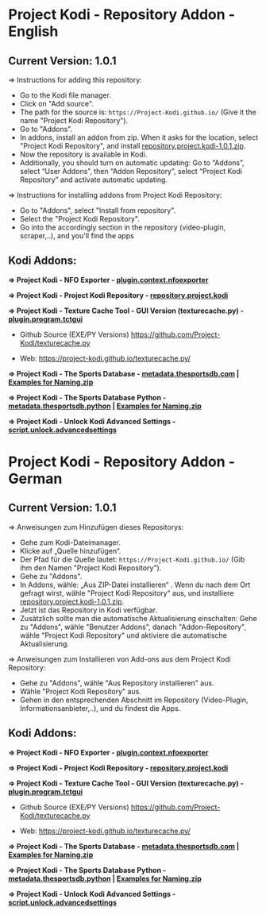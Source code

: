 # Project Kodi - Repository Addon - English
## Current Version: 1.0.1

=> Instructions for adding this repository:


<p align="left">
	<ul>
		<li>Go to the Kodi file manager.</li>
		<li>Click on "Add source".</li>
		<li>The path for the source is: <code>https://Project-Kodi.github.io/</code> (Give it the name "Project Kodi Repository").</li>
		<li>Go to "Addons".</li>
		<li>In addons, install an addon from zip.  When it asks for the location, select "Project Kodi Repository", and install <a href="repository.project.kodi-1.0.1.zip">repository.project.kodi-1.0.1.zip</a>.</li>
		<li>Now the repository is available in Kodi.</li>
		<li>Additionally, you should turn on automatic updating: Go to “Addons”, select “User Addons”, then “Addon Repository”, select “Project Kodi Repository” and activate automatic updating.</li>
	</ul>
</p>


=> Instructions for installing addons from Project Kodi Repository:
<p align="left">
	<ul>
		<li>Go to "Addons", select "Install from repository".</li>
		<li>Select the "Project Kodi Repository".</li>
		<li>Go into the accordingly section in the repository (video-plugin, scraper,..), and you'll find the apps</li>
	</ul>
</p>


## Kodi Addons:

<b>=> Project Kodi - NFO Exporter - <a href="https://github.com/Project-Kodi/Project-Kodi.github.io/tree/main/Information/NFO%20Exporter%20-%20plugin.context.nfoexporter">plugin.context.nfoexporter</a></b>

<b>=> Project Kodi - Project Kodi Repository  - <a href="https://github.com/Project-Kodi/Project-Kodi.github.io/tree/main/Information/Project%20Kodi%20Repository%20%20-%20repository.project.kodi">repository.project.kodi</a></b>

<b>=> Project Kodi - Texture Cache Tool - GUI Version (texturecache.py) - <a href="https://github.com/Project-Kodi/Project-Kodi.github.io/tree/main/Information/Texture%20Cache%20Tool%20-%20GUI%20Version%20-%20plugin.program.tctgui">plugin.program.tctgui</a></b>

- Github Source (EXE/PY Versions) <a href="https://github.com/Project-Kodi/texturecache.py">https://github.com/Project-Kodi/texturecache.py</a>

- Web: <a href="https://project-kodi.github.io/texturecache.py/">https://project-kodi.github.io/texturecache.py/</a>

<b>=> Project Kodi - The Sports Database - <a href="https://github.com/Project-Kodi/Project-Kodi.github.io/tree/main/Information/The%20Sports%20Database%20-%20metadata.thesportsdb.com">metadata.thesportsdb.com</a> | <a href="https://github.com/Project-Kodi/Project-Kodi.github.io/tree/main/Information/The%20Sports%20Database%20-%20metadata.thesportsdb.com/File%20Naming%20%26%20Tools/Example%20files%20for%20naming">Examples for Naming.zip</a></b>

<b>=> Project Kodi - The Sports Database Python - <a href="https://github.com/Project-Kodi/Project-Kodi.github.io/tree/main/Information/The%20Sports%20Database%20-%20metadata.thesportsdb.python">metadata.thesportsdb.python</a> | <a href="https://github.com/Project-Kodi/Project-Kodi.github.io/tree/main/Information/The%20Sports%20Database%20-%20metadata.thesportsdb.python/File%20Naming%20%26%20Tools/Example%20files%20for%20naming">Examples for Naming.zip</a></b>

<b>=> Project Kodi - Unlock Kodi Advanced Settings - <a href="https://github.com/Project-Kodi/Project-Kodi.github.io/tree/main/Information/Unlock%20Kodi%20Advanced%20Settings%20-%20script.unlock.advancedsettings">script.unlock.advancedsettings</a></b> 






# Project Kodi - Repository Addon - German
## Current Version: 1.0.1

=> Anweisungen zum Hinzufügen dieses Repositorys:


<p align="left">
	<ul>
		<li>Gehe zum Kodi-Dateimanager.</li>
		<li>Klicke auf „Quelle hinzufügen“.</li>
		<li>Der Pfad für die Quelle lautet: <code>https://Project-Kodi.github.io/</code> (Gib ihm den Namen "Project Kodi Repository").</li>
		<li>Gehe zu "Addons".</li>
		<li>In Addons, wähle: „Aus ZIP-Datei installieren“ . Wenn du nach dem Ort gefragt wirst, wähle "Project Kodi Repository" aus, und installiere <a href="https://github.com/Project-Kodi/Project-Kodi.github.io/releases/download/1.0.1/repository.project.kodi-1.0.1.zip">repository.project.kodi-1.0.1.zip</a>.</li>
		<li>Jetzt ist das Repository in Kodi verfügbar.</li>
		<li>Zusätzlich sollte man die automatische Aktualisierung einschalten: Gehe zu "Addons", wähle "Benutzer Addons", danach "Addon-Repository", wähle "Project Kodi Repository" und aktiviere die automatische Aktualisierung.</li>
	</ul>
</p>
=> Anweisungen zum Installieren von Add-ons aus dem Project Kodi Repository:
<p align="left">
	<ul>
		<li>Gehe zu "Addons", wähle "Aus Repository installieren" aus.</li>
		<li>Wähle "Project Kodi Repository" aus.</li>
		<li>Gehen in den entsprechenden Abschnitt im Repository (Video-Plugin, Informationsanbieter,..), und du findest die Apps.</li>
	</ul>
</p>

## Kodi Addons:

<b>=> Project Kodi - NFO Exporter - <a href="https://github.com/Project-Kodi/Project-Kodi.github.io/tree/main/Information/NFO%20Exporter%20-%20plugin.context.nfoexporter">plugin.context.nfoexporter</a></b>

<b>=> Project Kodi - Project Kodi Repository  - <a href="https://github.com/Project-Kodi/Project-Kodi.github.io/tree/main/Information/Project%20Kodi%20Repository%20%20-%20repository.project.kodi">repository.project.kodi</a></b>

<b>=> Project Kodi - Texture Cache Tool - GUI Version (texturecache.py) - <a href="https://github.com/Project-Kodi/Project-Kodi.github.io/tree/main/Information/Texture%20Cache%20Tool%20-%20GUI%20Version%20-%20plugin.program.tctgui">plugin.program.tctgui</a></b>

- Github Source (EXE/PY Versions) <a href="https://github.com/Project-Kodi/texturecache.py">https://github.com/Project-Kodi/texturecache.py</a>

- Web: <a href="https://project-kodi.github.io/texturecache.py/">https://project-kodi.github.io/texturecache.py/</a>

<b>=> Project Kodi - The Sports Database - <a href="https://github.com/Project-Kodi/Project-Kodi.github.io/tree/main/Information/The%20Sports%20Database%20-%20metadata.thesportsdb.com">metadata.thesportsdb.com</a> | <a href="https://github.com/Project-Kodi/Project-Kodi.github.io/tree/main/Information/The%20Sports%20Database%20-%20metadata.thesportsdb.com/File%20Naming%20%26%20Tools/Example%20files%20for%20naming">Examples for Naming.zip</a></b>

<b>=> Project Kodi - The Sports Database Python - <a href="https://github.com/Project-Kodi/Project-Kodi.github.io/tree/main/Information/The%20Sports%20Database%20-%20metadata.thesportsdb.python">metadata.thesportsdb.python</a> | <a href="https://github.com/Project-Kodi/Project-Kodi.github.io/tree/main/Information/The%20Sports%20Database%20-%20metadata.thesportsdb.python/File%20Naming%20%26%20Tools/Example%20files%20for%20naming">Examples for Naming.zip</a></b>

<b>=> Project Kodi - Unlock Kodi Advanced Settings - <a href="https://github.com/Project-Kodi/Project-Kodi.github.io/tree/main/Information/Unlock%20Kodi%20Advanced%20Settings%20-%20script.unlock.advancedsettings">script.unlock.advancedsettings</a></b> 



